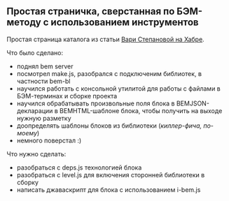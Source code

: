 ## Простая страничка, сверстанная по БЭМ-методу с использованием инструментов

Простая страница каталога из статьи [Вари Степановой на Хабре](http://habrahabr.ru/post/162385/).

Что было сделано:

* поднял bem server
* посмотрел make.js, разобрался с подключеним библиотек, в частности bem-bl
* научился работать с консольной утилитой для работы с файлами в БЭМ-терминах и сборке проекта
* научился обрабатывать произвольные поля блока в BEMJSON-декларации в BEMHTML-шаблоне блока, чтобы получить на выходе нужную разметку
* доопределять шаблоны блоков из библиотеки (*киллер-фича, по-моему*)
* немного поверстал :)

Что нужно сделать:

* разобраться с deps.js технологией блока
* разобраться с level.js для включения сторонней библиотеки в сборку
* написать джаваскрипт для блока с использованием i-bem.js  
